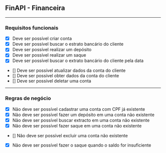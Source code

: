 ## FinAPI - Financeira

---

### Requisitos funcionais

- [x] Deve ser possível criar conta
- [x] Deve ser possível buscar o estrato bancário do cliente
- [x] Deve ser possível realizar um depósito
- [x] Deve ser possível realizar um saque
- [x] Deve ser possível buscar o extrato bancário do cliente pela data
- [] Deve ser possível atualizar dados da conta do cliente
- [] Deve ser possível obter dados da conta do cliente
- [] Deve ser possível deletar uma conta

---

### Regras de negócio

- [x] Não deve ser possível cadastrar uma conta com CPF já existente
- [x] Não deve ser possível fazer um depósito em uma conta não existente
- [x] Não deve ser possível buscar extracto em uma conta não existente
- [x] Não deve ser possível fazer saque em uma conta não existente 
- [] Não deve ser possível excluir uma conta não existente
- [x] Não deve ser possível fazer o saque quando o saldo for insuficiente 